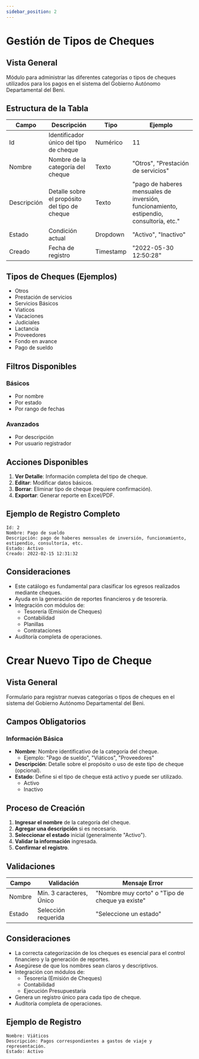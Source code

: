 ```yaml
---
sidebar_position: 2
---
```


# Gestión de Tipos de Cheques

## Vista General
Módulo para administrar las diferentes categorías o tipos de cheques utilizados para los pagos en el sistema del Gobierno Autónomo Departamental del Beni.

## Estructura de la Tabla

| Campo | Descripción | Tipo | Ejemplo |
|-------|-------------|------|---------|
| Id | Identificador único del tipo de cheque | Numérico | 11 |
| Nombre | Nombre de la categoría del cheque | Texto | "Otros", "Prestación de servicios" |
| Descripción | Detalle sobre el propósito del tipo de cheque | Texto | "pago de haberes mensuales de inversión, funcionamiento, estipendio, consultoría, etc." |
| Estado | Condición actual | Dropdown | "Activo", "Inactivo" |
| Creado | Fecha de registro | Timestamp | "2022-05-30 12:50:28" |

## Tipos de Cheques (Ejemplos)

- Otros
- Prestación de servicios
- Servicios Básicos
- Viaticos
- Vacaciones
- Judiciales
- Lactancia
- Proveedores
- Fondo en avance
- Pago de sueldo

## Filtros Disponibles

### Básicos
- Por nombre
- Por estado
- Por rango de fechas

### Avanzados
- Por descripción
- Por usuario registrador

## Acciones Disponibles

1.  **Ver Detalle**: Información completa del tipo de cheque.
2.  **Editar**: Modificar datos básicos.
3.  **Borrar**: Eliminar tipo de cheque (requiere confirmación).
4.  **Exportar**: Generar reporte en Excel/PDF.

## Ejemplo de Registro Completo
```plaintext
Id: 2
Nombre: Pago de sueldo
Descripción: pago de haberes mensuales de inversión, funcionamiento, estipendio, consultoría, etc.
Estado: Activo
Creado: 2022-02-15 12:31:32
```
## Consideraciones
- Este catálogo es fundamental para clasificar los egresos realizados mediante cheques.
- Ayuda en la generación de reportes financieros y de tesorería.
- Integración con módulos de:
  - Tesorería (Emisión de Cheques)
  - Contabilidad
  - Planillas
  - Contrataciones
- Auditoría completa de operaciones.

# Crear Nuevo Tipo de Cheque

## Vista General
Formulario para registrar nuevas categorías o tipos de cheques en el sistema del Gobierno Autónomo Departamental del Beni.

## Campos Obligatorios

### Información Básica
- **Nombre**: Nombre identificativo de la categoría del cheque.
  - Ejemplo: "Pago de sueldo", "Viáticos", "Proveedores"
- **Descripción**: Detalle sobre el propósito o uso de este tipo de cheque (opcional).
- **Estado**: Define si el tipo de cheque está activo y puede ser utilizado.
  - Activo
  - Inactivo

## Proceso de Creación

1.  **Ingresar el nombre** de la categoría del cheque.
2.  **Agregar una descripción** si es necesario.
3.  **Seleccionar el estado** inicial (generalmente "Activo").
4.  **Validar la información** ingresada.
5.  **Confirmar el registro**.

## Validaciones
| Campo | Validación | Mensaje Error |
|-------|-----------|--------------|
| Nombre | Mín. 3 caracteres, Único | "Nombre muy corto" o "Tipo de cheque ya existe" |
| Estado | Selección requerida | "Seleccione un estado" |

## Consideraciones
- La correcta categorización de los cheques es esencial para el control financiero y la generación de reportes.
- Asegúrese de que los nombres sean claros y descriptivos.
- Integración con módulos de:
  - Tesorería (Emisión de Cheques)
  - Contabilidad
  - Ejecución Presupuestaria
- Genera un registro único para cada tipo de cheque.
- Auditoría completa de operaciones.

## Ejemplo de Registro
```plaintext
Nombre: Viáticos
Descripción: Pagos correspondientes a gastos de viaje y representación.
Estado: Activo
```